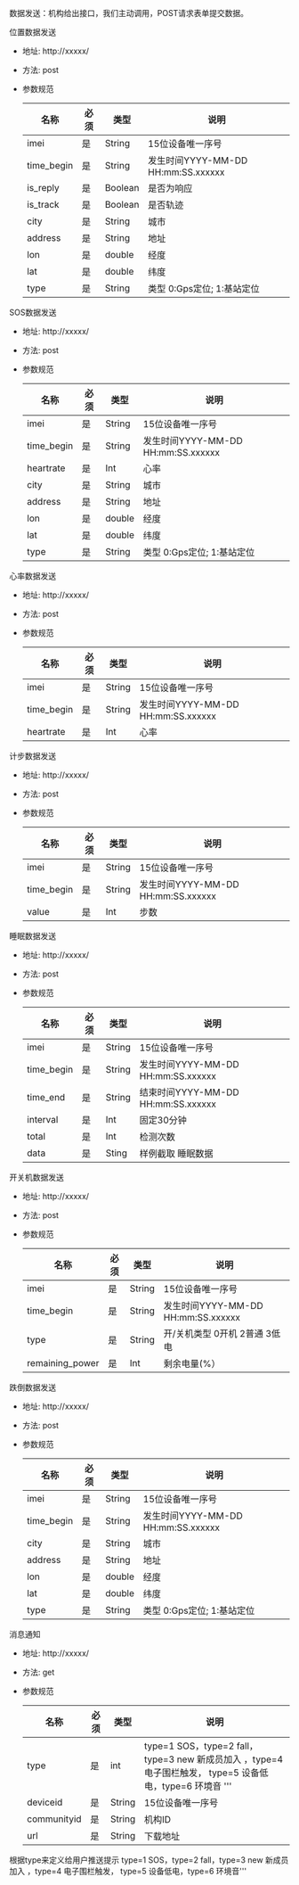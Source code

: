 数据发送：机构给出接口，我们主动调用，POST请求表单提交数据。


位置数据发送

- 地址: http://xxxxx/
- 方法: post
-   参数规范

    | 名称            | 必须 | 类型         | 说明                               |
    | --------------- | ---- | ------------ | ---------------------------------- |
    | imei            |  是  | String       | 15位设备唯一序号                   |
    | time_begin      |  是  | String       | 发生时间YYYY-MM-DD HH:mm:SS.xxxxxx |
    | is_reply        |  是  | Boolean      | 是否为响应                         |
    | is_track        |  是  | Boolean      | 是否轨迹                           |
    | city            |  是  | String       | 城市                               |
    | address         |  是  | String       | 地址                               |
    | lon             |  是  | double       | 经度                               |
    | lat             |  是  | double       | 纬度                               |
    | type            |  是  | String       | 类型   0:Gps定位; 1:基站定位       |
           



SOS数据发送

- 地址: http://xxxxx/
- 方法: post
-   参数规范

    | 名称            | 必须 | 类型         | 说明                               |
    | --------------- | ---- | ------------ | ---------------------------------- |
    | imei            |  是  | String       | 15位设备唯一序号                   |
    | time_begin      |  是  | String       | 发生时间YYYY-MM-DD HH:mm:SS.xxxxxx |
    | heartrate       |  是  | Int          | 心率                               |
    | city            |  是  | String       | 城市                               |
    | address         |  是  | String       | 地址                               |
    | lon             |  是  | double       | 经度                               |
    | lat             |  是  | double       | 纬度                               |
    | type            |  是  | String       | 类型   0:Gps定位; 1:基站定位       |


心率数据发送

- 地址: http://xxxxx/
- 方法: post
-   参数规范

    | 名称            | 必须 | 类型         | 说明                               |
    | --------------- | ---- | ------------ | ---------------------------------- |
    | imei            |  是  | String       | 15位设备唯一序号                   |
    | time_begin      |  是  | String       | 发生时间YYYY-MM-DD HH:mm:SS.xxxxxx |
    | heartrate       |  是  | Int          | 心率                               |




计步数据发送

- 地址: http://xxxxx/
- 方法: post
-   参数规范

    | 名称            | 必须 | 类型         | 说明                               |
    | --------------- | ---- | ------------ | ---------------------------------- |
    | imei            |  是  | String       | 15位设备唯一序号                   |
    | time_begin      |  是  | String       | 发生时间YYYY-MM-DD HH:mm:SS.xxxxxx |
    | value           |  是  | Int          | 步数                               |



睡眠数据发送


- 地址: http://xxxxx/
- 方法: post
-   参数规范

    | 名称            | 必须 | 类型         | 说明                               |
    | --------------- | ---- | ------------ | ---------------------------------- |
    | imei            |  是  | String       | 15位设备唯一序号                   |
    | time_begin      |  是  | String       | 发生时间YYYY-MM-DD HH:mm:SS.xxxxxx |
    | time_end        |  是  | String       | 结束时间YYYY-MM-DD HH:mm:SS.xxxxxx |
    | interval        |  是  | Int          | 固定30分钟                         |
    | total           |  是  | Int          | 检测次数                           |
    | data            |  是  | Sting        | 样例截取   睡眠数据                |


开关机数据发送

- 地址: http://xxxxx/
- 方法: post
-   参数规范

    | 名称            | 必须 | 类型         | 说明                               |
    | --------------- | ---- | ------------ | ---------------------------------- |
    | imei            |  是  | String       | 15位设备唯一序号                   |
    | time_begin      |  是  | String       | 发生时间YYYY-MM-DD HH:mm:SS.xxxxxx |
    | type            |  是  | String       | 开/关机类型  0开机 2普通  3低电    |
    | remaining_power |  是  | Int          | 剩余电量(%）                       |




跌倒数据发送


- 地址: http://xxxxx/
- 方法: post
-   参数规范

    | 名称            | 必须 | 类型         | 说明                               |
    | --------------- | ---- | ------------ | ---------------------------------- |
    | imei            |  是  | String       | 15位设备唯一序号                   |
    | time_begin      |  是  | String       | 发生时间YYYY-MM-DD HH:mm:SS.xxxxxx |
    | city            |  是  | String       | 城市                               |
    | address         |  是  | String       | 地址                               |
    | lon             |  是  | double       | 经度                               |
    | lat             |  是  | double       | 纬度                               |
    | type            |  是  | String       | 类型   0:Gps定位; 1:基站定位       |



消息通知
- 地址: http://xxxxx/
- 方法: get
-   参数规范

    | 名称            | 必须 | 类型         | 说明                           |
    | --------------- | ---- | ------------ | ------------------------------ |
    | type            |  是  | int          | type=1 SOS，type=2 fall，type=3 new 新成员加入 ，type=4 电子围栏触发， type=5 设备低电，type=6 环境音 '''
    | deviceid        |  是  | String       | 15位设备唯一序号               |
    | communityid     |  是  | String       | 机构ID                         |
    | url             |  是  | String       | 下载地址                       |
  根据type来定义给用户推送提示  type=1 SOS，type=2 fall，type=3 new 新成员加入 ，type=4 电子围栏触发， type=5 设备低电，type=6 环境音'''














